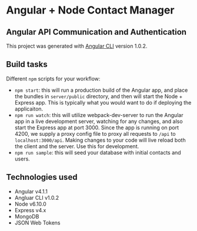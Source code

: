 # Angular + Node Contact Manager

## Angular API Communication and Authentication

This project was generated with [Angular CLI](https://github.com/angular/angular-cli) version 1.0.2.

## Build tasks

Different `npm` scripts for your workflow:
  * `npm start`: this will run a production build of the Angular app, and place the bundles in `server/public` directory, and then will start the Node + Express app. This is typically what you would want to do if deploying the applicaiton.
  * `npm run watch`: this will utilize webpack-dev-server to run the Angular app in a live development server, watching for any changes, and also start the Express app at port 3000. Since the app is running on port 4200, we supply a proxy config file to proxy all requests to `/api` to `localhost:3000/api`. Making changes to your code will live reload both the client and the server. Use this for development.
  * `npm run sample`: this will seed your database with initial contacts and users.

## Technologies used
  * Angular v4.1.1
  * Angluar CLI v1.0.2
  * Node v6.10.0
  * Express v4.x
  * MongoDB
  * JSON Web Tokens
